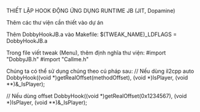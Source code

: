 THIẾT LẬP HOOK ĐỘNG ỨNG DỤNG RUNTIME JB (JIT, Dopamine)

Thêm các thư viện cần thiết vào dự án

Thêm DobbyHookJB.a vào Makefile:
$(TWEAK_NAME)_LDFLAGS = DobbyHookJB.a

Trong file viết tweak (Menu), thêm định nghĩa thư viện:
#import "DobbyJB.h"
#import "Callme.h"


Chúng ta có thể sử dụng chúng theo cú pháp sau:
// Nếu dùng il2cpp auto
DobbyHook((void *)getRealOffset(methodOffset), (void *)IsPlayer, (void **)&_IsPlayer);


// Nếu dùng offset
DobbyHook((void *)getRealOffset(0x1234567), (void *)IsPlayer, (void **)&_IsPlayer);

